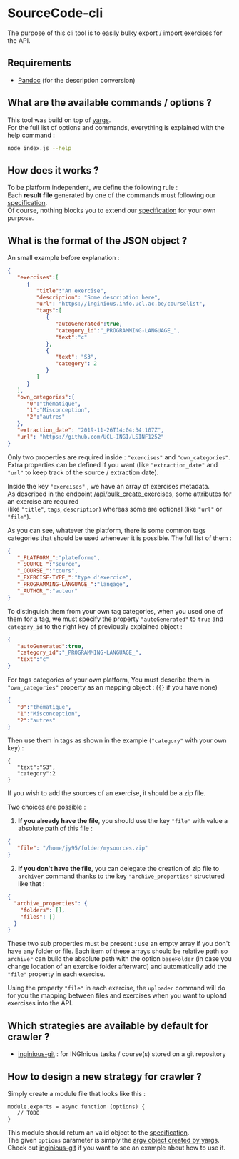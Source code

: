 # SourceCode-cli 

The purpose of this cli tool is to easily bulky export / import exercises for the API. 

## Requirements

- [Pandoc](https://pandoc.org/) (for the description conversion)

## What are the available commands / options ?

This tool was build on top of [yargs](http://yargs.js.org/).  
For the full list of options and commands, everything is explained with the help command :
```sh
node index.js --help
```

## How does it works ?

To be platform independent, we define the following rule :  
Each **result file** generated by one of the commands must following our [specification](#what-is-the-format-of-the-json-object-).  
Of course, nothing blocks you to extend our [specification](#what-is-the-format-of-the-json-object-) for your own purpose.

## What is the format of the JSON object ?

An small example before explanation :

```json
{
   "exercises":[
      {
         "title":"An exercise",
         "description": "Some description here",
         "url": "https://inginious.info.ucl.ac.be/courselist",
         "tags":[
            {
               "autoGenerated":true,
               "category_id":"_PROGRAMMING-LANGUAGE_",
               "text":"c"
            },
            {
               "text": "S3",
               "category": 2
            }
         ]
      }
   ],
   "own_categories":{
      "0":"thématique",
      "1":"Misconception",
      "2":"autres"
   },
   "extraction_date": "2019-11-26T14:04:34.107Z",
   "url": "https://github.com/UCL-INGI/LSINF1252"
}
```
Only two properties are required inside : `"exercises"` and `"own_categories"`.  
Extra properties can be defined if you want (like `"extraction_date"` and `"url"` to keep track of the source / extraction date).

Inside the key `"exercises"` , we have an array of exercises metadata.  
As described in the endpoint [/api/bulk_create_exercises](https://sourcecodeoer.github.io/sourcecode_api/#operation/createMultipleExercises),
some attributes for an exercise are required  
(like `"title"`, `tags`, `description`) whereas some are optional (like `"url"` or `"file"`).

As you can see, whatever the platform, there is some common tags categories that should be used whenever it is possible.
The full list of them : 

```json
{
   "_PLATFORM_":"plateforme",
   "_SOURCE_":"source",
   "_COURSE_":"cours",
   "_EXERCISE-TYPE_":"type d'exercice",
   "_PROGRAMMING-LANGUAGE_":"langage",
   "_AUTHOR_":"auteur"
}
```

To distinguish them from your own tag categories, when you used one of them for a tag, we must specify the property 
`"autoGenerated"` to `true` and `category_id` to the right key of previously explained object :

```json
{
   "autoGenerated":true,
   "category_id":"_PROGRAMMING-LANGUAGE_",
   "text":"c"
}
```

For tags categories of your own platform, You must describe them in `"own_categories"` property as an mapping object :
(`{}` if you have none)

```json
{
   "0":"thématique",
   "1":"Misconception",
   "2":"autres"
}
```

Then use them in tags as shown in the example (`"category"` with your own key) :
```
{
   "text":"S3",
   "category":2
}
```

If you wish to add the sources of an exercise, it should be a zip file. 

Two choices are possible :

1. **If you already have the file**, you should use the key `"file"` with value a absolute path of this file :

```json
{
   "file": "/home/jy95/folder/mysources.zip"
}
```

2. **If you don't have the file**, you can delegate the creation of zip file to `archiver` command thanks to the key `"archive_properties"` structured like that :

```json
{
  "archive_properties": {
    "folders": [],
    "files": []
  }
}
```
These two sub properties must be present : use an empty array if you don't have any folder or file.
Each item of these arrays should be relative path so `archiver` can build the absolute path with the option `baseFolder` (in case you change location of an exercise folder afterward)
and automatically add the `"file"` property in each exercise.

Using the property `"file"` in each exercise, the `uploader` command will do for you the mapping between files and exercises when you want to upload exercises into the API.

## Which strategies are available by default for crawler ?

- [inginious-git](strategies/inginious-git.js) : for INGInious tasks / course(s) stored on a git repository

## How to design a new strategy for crawler ?

Simply create a module file that looks like this :

```node
module.exports = async function (options) {
   // TODO
}
```

This module should return an valid object to the [specification](#what-is-the-format-of-the-json-object-).  
The given `options` parameter is simply the [argv object created by yargs](http://yargs.js.org/docs/#api-argv).  
Check out [inginious-git](strategies/inginious-git.js) if you want to see an example about how to use it.